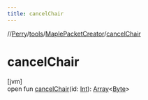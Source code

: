 ```yaml
---
title: cancelChair
---
```

//[Perry](../../../index.html)/[tools](../index.html)/[MaplePacketCreator](index.html)/[cancelChair](cancel-chair.html)



# cancelChair



[jvm]\
open fun [cancelChair](cancel-chair.html)(id: [Int](https://kotlinlang.org/api/latest/jvm/stdlib/kotlin/-int/index.html)): [Array](https://kotlinlang.org/api/latest/jvm/stdlib/kotlin/-array/index.html)<[Byte](https://kotlinlang.org/api/latest/jvm/stdlib/kotlin/-byte/index.html)>




